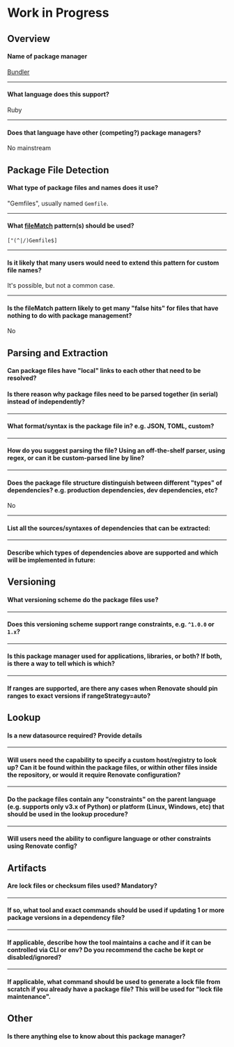 # Work in Progress

## Overview

#### Name of package manager

[Bundler](https://bundler.io/)

---

#### What language does this support?

Ruby

---

#### Does that language have other (competing?) package managers?

No mainstream

## Package File Detection

#### What type of package files and names does it use?

"Gemfiles", usually named `Gemfile`.

---

#### What [fileMatch](https://renovatebot.com/docs/configuration-options/#filematch) pattern(s) should be used?

`["(^|/)Gemfile$]`

---

#### Is it likely that many users would need to extend this pattern for custom file names?

It's possible, but not a common case.

---

#### Is the fileMatch pattern likely to get many "false hits" for files that have nothing to do with package management?

No

## Parsing and Extraction

#### Can package files have "local" links to each other that need to be resolved?

#### Is there reason why package files need to be parsed together (in serial) instead of independently?

---

#### What format/syntax is the package file in? e.g. JSON, TOML, custom?

---

#### How do you suggest parsing the file? Using an off-the-shelf parser, using regex, or can it be custom-parsed line by line?

---

#### Does the package file structure distinguish between different "types" of dependencies? e.g. production dependencies, dev dependencies, etc?

No

---

#### List all the sources/syntaxes of dependencies that can be extracted:

---

#### Describe which types of dependencies above are supported and which will be implemented in future:

## Versioning

#### What versioning scheme do the package files use?

---

#### Does this versioning scheme support range constraints, e.g. `^1.0.0` or `1.x`?

---

#### Is this package manager used for applications, libraries, or both? If both, is there a way to tell which is which?

---

#### If ranges are supported, are there any cases when Renovate should pin ranges to exact versions if rangeStrategy=auto?

## Lookup

#### Is a new datasource required? Provide details

---

#### Will users need the capability to specify a custom host/registry to look up? Can it be found within the package files, or within other files inside the repository, or would it require Renovate configuration?

---

#### Do the package files contain any "constraints" on the parent language (e.g. supports only v3.x of Python) or platform (Linux, Windows, etc) that should be used in the lookup procedure?

---

#### Will users need the ability to configure language or other constraints using Renovate config?

## Artifacts

#### Are lock files or checksum files used? Mandatory?

---

#### If so, what tool and exact commands should be used if updating 1 or more package versions in a dependency file?

---

#### If applicable, describe how the tool maintains a cache and if it can be controlled via CLI or env? Do you recommend the cache be kept or disabled/ignored?

---

#### If applicable, what command should be used to generate a lock file from scratch if you already have a package file? This will be used for "lock file maintenance".

## Other

#### Is there anything else to know about this package manager?

